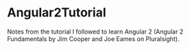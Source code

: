 # Angular2Tutorial
Notes from the tutorial I followed to learn Angular 2 (Angular 2 Fundamentals by Jim Cooper and Joe Eames on Pluralsight).
